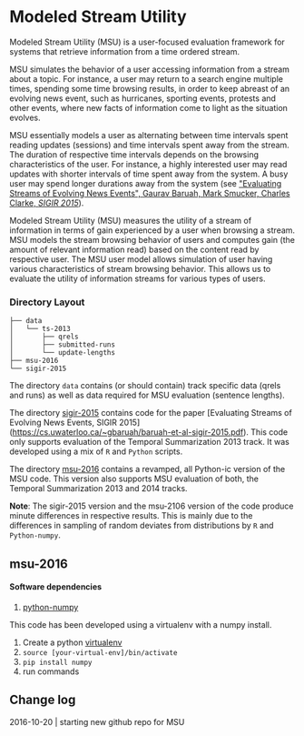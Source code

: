 # Modeled Stream Utility

Modeled Stream Utility (MSU) is a user-focused evaluation framework for
systems that retrieve information from a time ordered stream.

MSU simulates the behavior of a user accessing information from a stream about
a topic.  For instance, a user may return to a search engine multiple times,
spending some time browsing results, in order to keep abreast of an evolving
news event, such as hurricanes, sporting events, protests and other events,
where new facts of information come to light as the situation evolves.

MSU essentially models a user as alternating between time intervals spent reading updates (sessions) and time intervals spent away from the stream.
The duration of respective time intervals depends on the browsing characteristics of the user. For instance, a highly interested user may read updates with shorter intervals of time spent away from the system. A busy user may spend longer durations away from the system 
(see ["Evaluating Streams of Evolving News Events", Gaurav Baruah, Mark
Smucker, Charles Clarke, _SIGIR
2015_](https://cs.uwaterloo.ca/~gbaruah/baruah-et-al-sigir-2015.pdf)).

Modeled Stream Utility (MSU) measures the utility of a stream of information in terms of gain experienced by a user when browsing a stream.
MSU models the stream browsing behavior of users and computes gain (the amount of relevant information read) based on the content read by respective user. 
The MSU user model allows simulation of user having various characteristics of stream browsing behavior. This allows us to evaluate the utility  of information streams for various types of users.

### Directory Layout
```
├── data
│   └── ts-2013
│       ├── qrels
│       ├── submitted-runs
│       └── update-lengths
├── msu-2016
└── sigir-2015
```

The directory ```data``` contains (or should contain) track specific data (qrels and runs) as well as data required for MSU evaluation (sentence lengths).


The directory [sigir-2015](#sigir-2015) contains code for the paper [Evaluating Streams of Evolving News Events, SIGIR 2015] (https://cs.uwaterloo.ca/~gbaruah/baruah-et-al-sigir-2015.pdf). This code only supports evaluation of the Temporal Summarization 2013 track. It was developed using a mix of ```R``` and ```Python``` scripts.

The directory [msu-2016](#msu-2016) contains a revamped, all Python-ic version of the MSU code. This version also supports MSU evaluation of both, the Temporal Summarization 2013 and 2014 tracks. 

**Note**: The sigir-2015 version and the msu-2106 version of the code produce minute differences in respective results. This is mainly due to the differences in sampling of random deviates from distributions by ```R``` and ```Python-numpy```.


## msu-2016

#### Software dependencies
1. [python-numpy](http://www.numpy.org/)

This code has been developed using a virtualenv with a numpy install.

1. Create a python [virtualenv](https://virtualenv.pypa.io/en/latest/)
2. ```source [your-virtual-env]/bin/activate```
3. ```pip install numpy```
4. run commands

## Change log
2016-10-20  |  starting new github repo for MSU  